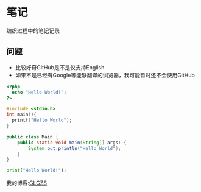 # 笔记

编织过程中的笔记记录

## 问题
* 比较好奇GitHub是不是仅支持English
* 如果不是已经有Google等能够翻译的浏览器，我可能暂时还不会使用GitHub

```php
<?php
  echo "Hello World!";
?>
```
```c
#include <stdio.h>
int main(){
  printf("Hello World");
}
```
```java
public class Main {
    public static void main(String[] args) {
        System.out.println("Hello World");
    }
}
```
```python
print("Hello World!");
```

我的博客:[GLGZS](https://blog.glgzs.com)
